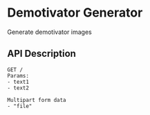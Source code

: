 # Demotivator Generator

Generate demotivator images

## API Description

```
GET /
Params:
- text1
- text2

Multipart form data
- "file"
```
